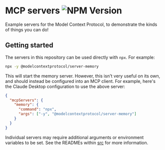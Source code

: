 # MCP servers ![NPM Version](https://img.shields.io/npm/v/%40modelcontextprotocol%2Fexample-servers)

Example servers for the Model Context Protocol, to demonstrate the kinds of things you can do!

## Getting started

The servers in this repository can be used directly with `npx`. For example:

```sh
npx -y @modelcontextprotocol/server-memory
```

This will start the memory server. However, this isn't very useful on its own, and should instead be configured into an MCP client. For example, here's the Claude Desktop configuration to use the above server:

```json
{
  "mcpServers": {
    "memory": {
      "command": "npx",
      "args": ["-y", "@modelcontextprotocol/server-memory"]
    }
  }
}
```

Individual servers may require additional arguments or environment variables to be set. See the READMEs within [src](src/) for more information.
